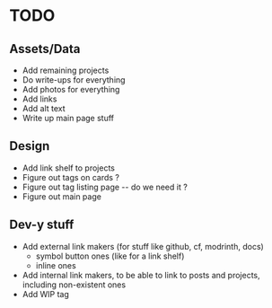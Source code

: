 # TODO

## Assets/Data

- Add remaining projects
- Do write-ups for everything
- Add photos for everything
- Add links
- Add alt text
- Write up main page stuff

## Design

- Add link shelf to projects
- Figure out tags on cards ?
- Figure out tag listing page -- do we need it ?
- Figure out main page

## Dev-y stuff

- Add external link makers (for stuff like github, cf, modrinth, docs)
    - symbol button ones (like for a link shelf)
    - inline ones
- Add internal link makers, to be able to link to posts and projects, including non-existent ones
- Add WIP tag
